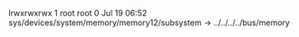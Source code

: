 lrwxrwxrwx 1 root root 0 Jul 19 06:52 sys/devices/system/memory/memory12/subsystem -> ../../../../bus/memory
